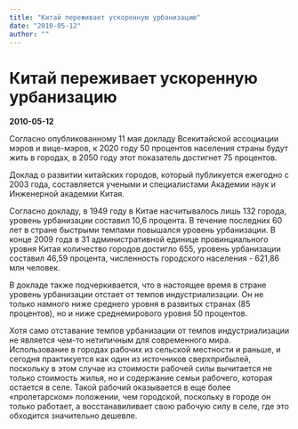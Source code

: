 ```yaml
---
title: "Китай переживает ускоренную урбанизацию"
date: "2010-05-12"
author: ""
---
```


# Китай переживает ускоренную урбанизацию

**2010-05-12** 

Согласно опубликованному 11 мая докладу  Всекитайской ассоциации мэров и вице-мэров, к 2020 году  50 процентов населения страны будут жить в городах, в 2050 году этот показатель достигнет 75 процентов.

Доклад о развитии китайских городов, который публикуется ежегодно с 2003 года, составляется учеными и специалистами Академии наук и Инженерной академии Китая. 

Согласно докладу, в 1949 году в Китае насчитывалось лишь 132 города, уровень урбанизации составил 10,6 процента. В течение последних 60 лет в стране быстрыми темпами повышался уровень урбанизации. В конце 2009 года в 31 административной единице провинциального уровня Китая количество городов достигло 655, уровень урбанизации составил 46,59 процента, численность городского населения - 621,86 млн человек. 



В докладе также подчеркивается, что в настоящее время в стране уровень урбанизации отстает от темпов индустриализации. Он не только намного ниже среднего уровня в развитых странах (85 процентов), но и ниже среднемирового уровня 50 процентов.

Хотя само отставание темпов урбанизации от темпов индустриализации не является чем-то нетипичным для современного мира. Использование в городах рабочих из сельской местности и раньше, и сегодня практикуется как один из источников сверхприбылей, поскольку в этом случае из стоимости рабочей силы вычитается не только стоимость жилья, но и содержание семьи рабочего, которая остается в селе. Такой рабочий оказывается в еще более «пролетарском» положении, чем городской, поскольку в городе он только работает, а восстанавиливает свою рабочую силу в селе, где это обходится значительно дешевле.